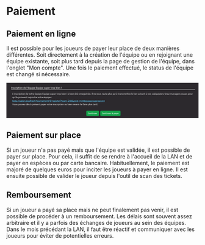# Paiement

## Paiement en ligne

Il est possible pour les joueurs de payer leur place de deux manières
différentes. Soit directement à la création de l'équipe ou en rejoignant une
équipe existante, soit plus tard depuis la page de gestion de l'équipe, dans
l'onglet "Mon compte". Une fois le paiement effectué, le status de l'équipe est
changé si nécessaire.

![Creation](../assets/images/creation.png)

## Paiement sur place

Si un joueur n'a pas payé mais que l'équipe est validée, il est possible de
payer sur place. Pour cela, il suffit de se rendre à l'accueil de la LAN et de
payer en espèces ou par carte bancaire. Habituellement, le paiement est majoré
de quelques euros pour inciter les joueurs à payer en ligne. Il est ensuite
possible de valider le joueur depuis l'outil de scan des tickets.


## Remboursement

Si un joueur a payé sa place mais ne peut finalement pas venir, il est possible
de procéder à un remboursement. Les délais sont souvent assez arbitraire et il y
a parfois des échanges de joueurs au sein des équipes. Dans le mois précédant la
LAN, il faut être réactif et communiquer avec les joueurs pour éviter de
potentielles erreurs.
    